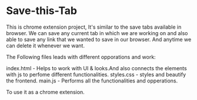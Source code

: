 # Save-this-Tab
This is chrome extension project, It's similar to the save tabs available in browser. We can save any current tab in which we are working on and also able to save any link that we wanted to save in our browser. And anytime we can delete it whenever we want.

The Following files leads with different opporations and work:

index.html - Helps to work with UI & looks.And also connects the elements with js to perfome different functionalities.
styles.css - styles and beautify the frontend. 
main.js - Performs all the functionalities and opperations.

To use it as a chrome extension.
